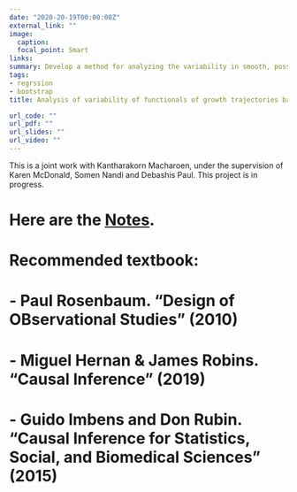 ```yaml
---
date: "2020-20-19T00:00:00Z"
external_link: ""
image:
  caption: 
  focal_point: Smart
links:
summary: Develop a method for analyzing the variability in smooth, possibly nonlinear, functionals associated with a set of growth trajectories measured under different experimental conditions.
tags:
- regrssion
- bootstrap
title: Analysis of variability of functionals of growth trajectories based on limited data

url_code: ""
url_pdf: ""
url_slides: ""
url_video: ""
---
```


This is a joint work with Kantharakorn Macharoen, under the supervision of Karen McDonald, Somen Nandi and Debashis Paul. This project is in progress. 

# Here are the [Notes](https://ttuowang.github.io/causal-inference-notes/).

# Recommended textbook:

# - Paul Rosenbaum. “Design of OBservational Studies” (2010)
# - Miguel Hernan & James Robins. “Causal Inference” (2019)
# - Guido Imbens and Don Rubin. “Causal Inference for Statistics, Social, and Biomedical Sciences” (2015)
